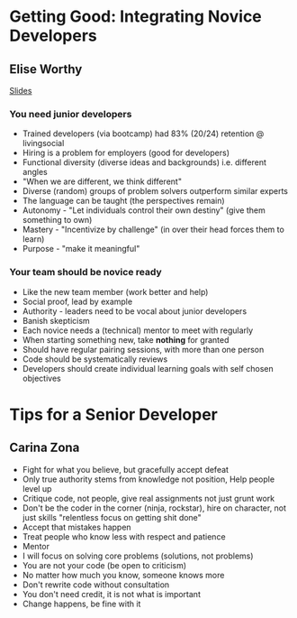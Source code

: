 # Getting Good: Integrating Novice Developers
## Elise Worthy
[Slides](https://speakerdeck.com/eliseworthy/getting-good-integrating-novice-developers)

### You **need** junior developers

* Trained developers (via bootcamp) had 83% (20/24) retention @ livingsocial
* Hiring is a problem for employers (good for developers)
* Functional diversity (diverse ideas and backgrounds) i.e. different angles
* "When we are different, we think different"
* Diverse (random) groups of problem solvers outperform similar experts
* The language can be taught (the perspectives remain)
* Autonomy - "Let individuals control their own destiny" (give them something to own)
* Mastery - "Incentivize by challenge" (in over their head forces them to learn)
* Purpose - "make it meaningful"

### Your team **should** be novice ready

* Like the new team member (work better and help)
* Social proof, lead by example
* Authority - leaders need to be vocal about junior developers
* Banish skepticism
* Each novice needs a (technical) mentor to meet with regularly
* When starting something new, take **nothing** for granted
* Should have regular pairing sessions, with more than one person
* Code should be systematically reviews
* Developers should create individual learning goals with self chosen objectives


# Tips for a Senior Developer
## Carina Zona

* Fight for what you believe, but gracefully accept defeat
* Only true authority stems from knowledge not position, Help people level up
* Critique code, not people, give real assignments not just grunt work
* Don't be the coder in the corner (ninja, rockstar), hire on character, not just 
  skills "relentless focus on getting shit done"
* Accept that mistakes happen
* Treat people who know less with respect and patience
* Mentor
* I will focus on solving core problems (solutions, not problems)
* You are not your code (be open to criticism)
* No matter how much you know, someone knows more
* Don't rewrite code without consultation
* You don't need credit, it is not what is important
* Change happens, be fine with it
